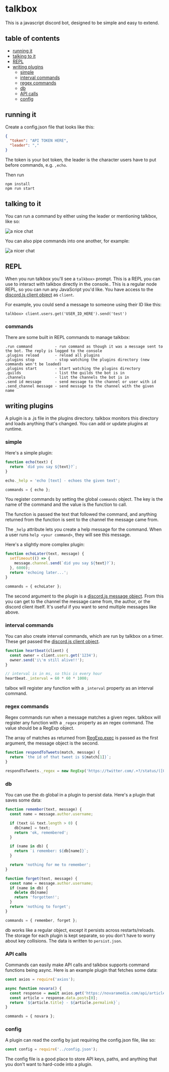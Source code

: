 # talkbox
This is a javascript discord bot, designed to be simple and easy to extend.

## table of contents
- [running it](#running-it)
- [talking to it](#talking-to-it)
- [REPL](#repl)
- [writing plugins](#writing-plugins)
  - [simple](#simple)
  - [interval commands](#interval-commands)
  - [regex commands](#regex-commands)
  - [db](#db)
  - [API calls](#api-calls)
  - [config](#config)

## running it
Create a config.json file that looks like this:

```json
{
  "token": "API TOKEN HERE",
  "leader": ","
}
```

The token is your bot token, the leader is the character users have to put before commands, e.g. `,echo`.

Then run

    npm install
    npm run start

## talking to it
You can run a command by either using the leader or mentioning talkbox, like so:

![a nice chat](assets/image.png)

You can also pipe commands into one another, for example:

![a nicer chat](assets/image2.png)

## REPL
When you run talkbox you'll see a `talkbox>` prompt. This is a REPL you can use to interact with talkbox directly in the console.. This is a regular node REPL, so you can run any JavaScript you'd like. You have access to the [discord.js client object](https://discord.js.org/#/docs/main/stable/class/Client) as `client`.

For example, you could send a message to someone using their ID like this:

```
talkbox> client.users.get('USER_ID_HERE').send('test') 
```

### commands
There are some built in REPL commands to manage talkbox:

```
.run command          - run command as though it was a message sent to the bot. The reply is logged to the console
.plugins reload       - reload all plugins
.plugins stop         - stop watching the plugins directory (new commands won't be loaded)
.plugins start        - start watching the plugins directory
.guilds               - list the guilds the bot is in
.channels             - list the channels the bot is in
.send id message      - send message to the channel or user with id
.send_channel message - send message to the channel with the given name
```

## writing plugins
A plugin is a .js file in the plugins directory. talkbox monitors this directory and loads anything that's changed. You can add or update plugins at runtime.

### simple
Here's a simple plugin:

```js
function echo(text) {
  return `did you say ${text}?`;
}

echo._help = 'echo [text] - echoes the given text';

commands = { echo };
```

You register commands by setting the global `commands` object. The key is the name of the command and the value is the function to call.

The function is passed the text that followed the command, and anything returned from the function is sent to the channel the message came from.

The `_help` attribute lets you create a help message for the command. When a user runs `help <your command>`, they will see this message.

Here's a slightly more complex plugin:

```js
function echoLater(text, message) {
  setTimeout(() => {
    message.channel.send(`did you say ${text}?`);
  }, 6000);
  return 'echoing later...';
}

commands = { echoLater };
```

The second argument to the plugin is a [discord.js message object](https://discord.js.org/#/docs/main/stable/class/Message). From this you can get to the channel the message came from, the author, or the discord client itself. It's useful if you want to send multiple messages like above.

### interval commands
You can also create interval commands, which are run by talkbox on a timer. These get passed the [discord.js client object](https://discord.js.org/#/docs/main/stable/class/Client).

```js
function heartbeat(client) {
  const owner = client.users.get('1234');
  owner.send('i\'m still alive!!');
}

// interval is in ms, so this is every hour
heartbeat._interval = 60 * 60 * 1000;
```

talbox will register any function with a `_interval` property as an interval command.

### regex commands
Regex commands run when a message matches a given regex. talkbox will register any function with a `_regex` property as an regex command. The value should be a RegExp object.

The array of matches as returned from [RegExp.exec](https://developer.mozilla.org/en-US/docs/Web/JavaScript/Reference/Global_Objects/RegExp/exec) is passed as the first argument, the message object is the second.

```js
function respondToTweets(match, message) {
  return `the id of that tweet is ${match[1]}`;
}

respondToTweets._regex = new RegExp('https://twitter.com/.+?/status/([0-9]+)');
```

### db
You can use the `db` global in a plugin to persist data. Here's a plugin that saves some data:

```js
function remember(text, message) {
  const name = message.author.username;

  if (text && text.length > 0) {
    db[name] = text;
    return 'ok, remembered';
  }

  if (name in db) {
    return `i remember: ${db[name]}`;
  }

  return 'nothing for me to remember';
}

function forget(text, message) {
  const name = message.author.username;
  if (name in db) {
    delete db[name]
    return 'forgotten!';
  }
  return 'nothing to forget';
}

commands = { remember, forget };

```

db works like a regular object, except it persists across restarts/reloads. The storage for each plugin is kept separate, so you don't have to worry about key collisions. The data is written to `persist.json`.

### API calls
Commands can easily make API calls and talkbox supports command functions being async. Here is an example plugin that fetches some data:

```js
const axios = require('axios');

async function novara() {
  const response = await axios.get('https://novaramedia.com/api/articles/');
  const article = response.data.posts[0];
  return `${article.title} - ${article.permalink}`;
}

commands = { novara };
```

### config
A plugin can read the config by just requiring the config.json file, like so:

```js
const config = require('../config.json');
```

The config file is a good place to store API keys, paths, and anything that you don't want to hard-code into a plugin.
